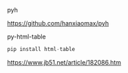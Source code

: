 pyh

https://github.com/hanxiaomax/pyh



py-html-table

```javascript
pip install html-table
```

https://www.jb51.net/article/182086.htm